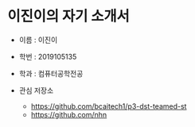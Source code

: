 이진이의 자기 소개서
====================

* 이름 : 이진이
* 학번 : 2019105135
* 학과 : 컴퓨터공학전공

* 관심 저장소
	* https://github.com/bcaitech1/p3-dst-teamed-st
	* https://github.com/nhn




